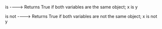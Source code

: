 is ----> Returns True if both variables are the same object;  x is y


is not	----> Returns True if both variables are not the same object; x is not y